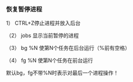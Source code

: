 
### 恢复暂停进程

 1） CTRL+Z停止进程并放入后台

  （2） jobs 显示当前暂停的进程

  （3） bg %N 使第N个任务在后台运行（%前有空格）

  （4） fg %N 使第N个任务在前台运行

  默认bg，fg不带%N时表示对最后一个进程操作！
  